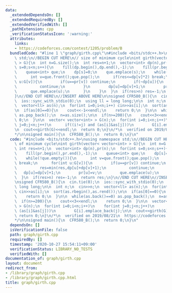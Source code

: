 ```yaml
---
data:
  _extendedDependsOn: []
  _extendedRequiredBy: []
  _extendedVerifiedWith: []
  _pathExtension: cpp
  _verificationStatusIcon: ':warning:'
  attributes:
    links:
    - https://codeforces.com/contest/1205/problem/B
  bundledCode: "#line 1 \"graph/girth.cpp\"\n#include <bits/stdc++.h>\nusing namespace\
    \ std;\n//BEGIN CUT HERE\n// size of minimum cycle\nint girth(vector< vector<int>\
    \ > G){\n  int n=G.size();\n  int res=n+1;\n  vector<int> dp(n),pr(n);\n  for(int\
    \ s=0;s<n;s++){\n    fill(dp.begin(),dp.end(),-1);\n    fill(pr.begin(),pr.end(),-1);\n\
    \    queue<int> que;\n    dp[s]=0;\n    que.emplace(s);\n    while(!que.empty()){\n\
    \      int v=que.front();que.pop();\n      if(res<=dp[v]*2) break;\n      for(int\
    \ u:G[v]){\n        if(u==pr[v]) continue;\n        if(~dp[u]){\n          res=min(res,dp[u]+dp[v]+1);\n\
    \          continue;\n        }\n        dp[u]=dp[v]+1;\n        pr[u]=v;\n  \
    \      que.emplace(u);\n      }\n    }\n  }\n  if(res>n) res=-1;\n  return res;\n\
    }\n//END CUT HERE\n//INSERT ABOVE HERE\n\nsigned CFR580_B(){\n  cin.tie(0);\n\
    \  ios::sync_with_stdio(0);\n  using ll = long long;\n\n  int n;\n  cin>>n;\n\
    \  vector<ll> as(n);\n  for(int i=0;i<n;i++) cin>>as[i];\n  sort(as.rbegin(),as.rend());\n\
    \n  if(as[0]==0){\n    cout<<-1<<endl;\n    return 0;\n  }\n\n  while(as.back()==0)\
    \ as.pop_back();\n  n=as.size();\n\n  if(n>=200){\n    cout<<3<<endl;\n    return\
    \ 0;\n  }\n\n  vector< vector<int> > G(n);\n  for(int i=0;i<n;i++)\n    for(int\
    \ j=0;j<n;j++)\n      if((i!=j) and (as[i]&as[j]))\n        G[i].emplace_back(j);\n\
    \n  cout<<girth(G)<<endl;\n  return 0;\n}\n/*\n  verified on 2019/08/21\n  https://codeforces.com/contest/1205/problem/B\n\
    */\n\nsigned main(){\n  CFR580_B();\n  return 0;\n}\n"
  code: "#include <bits/stdc++.h>\nusing namespace std;\n//BEGIN CUT HERE\n// size\
    \ of minimum cycle\nint girth(vector< vector<int> > G){\n  int n=G.size();\n \
    \ int res=n+1;\n  vector<int> dp(n),pr(n);\n  for(int s=0;s<n;s++){\n    fill(dp.begin(),dp.end(),-1);\n\
    \    fill(pr.begin(),pr.end(),-1);\n    queue<int> que;\n    dp[s]=0;\n    que.emplace(s);\n\
    \    while(!que.empty()){\n      int v=que.front();que.pop();\n      if(res<=dp[v]*2)\
    \ break;\n      for(int u:G[v]){\n        if(u==pr[v]) continue;\n        if(~dp[u]){\n\
    \          res=min(res,dp[u]+dp[v]+1);\n          continue;\n        }\n     \
    \   dp[u]=dp[v]+1;\n        pr[u]=v;\n        que.emplace(u);\n      }\n    }\n\
    \  }\n  if(res>n) res=-1;\n  return res;\n}\n//END CUT HERE\n//INSERT ABOVE HERE\n\
    \nsigned CFR580_B(){\n  cin.tie(0);\n  ios::sync_with_stdio(0);\n  using ll =\
    \ long long;\n\n  int n;\n  cin>>n;\n  vector<ll> as(n);\n  for(int i=0;i<n;i++)\
    \ cin>>as[i];\n  sort(as.rbegin(),as.rend());\n\n  if(as[0]==0){\n    cout<<-1<<endl;\n\
    \    return 0;\n  }\n\n  while(as.back()==0) as.pop_back();\n  n=as.size();\n\n\
    \  if(n>=200){\n    cout<<3<<endl;\n    return 0;\n  }\n\n  vector< vector<int>\
    \ > G(n);\n  for(int i=0;i<n;i++)\n    for(int j=0;j<n;j++)\n      if((i!=j) and\
    \ (as[i]&as[j]))\n        G[i].emplace_back(j);\n\n  cout<<girth(G)<<endl;\n \
    \ return 0;\n}\n/*\n  verified on 2019/08/21\n  https://codeforces.com/contest/1205/problem/B\n\
    */\n\nsigned main(){\n  CFR580_B();\n  return 0;\n}\n"
  dependsOn: []
  isVerificationFile: false
  path: graph/girth.cpp
  requiredBy: []
  timestamp: '2020-10-27 15:54:11+09:00'
  verificationStatus: LIBRARY_NO_TESTS
  verifiedWith: []
documentation_of: graph/girth.cpp
layout: document
redirect_from:
- /library/graph/girth.cpp
- /library/graph/girth.cpp.html
title: graph/girth.cpp
---
```

